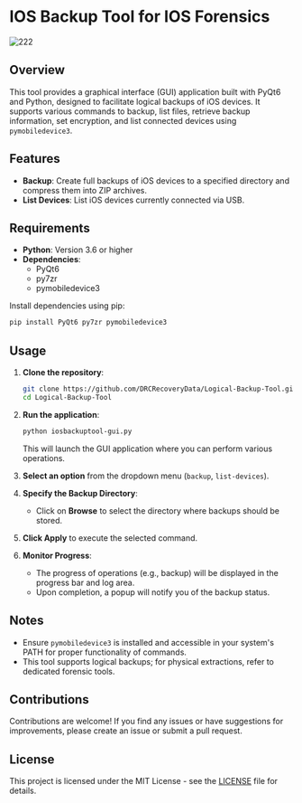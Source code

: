 # IOS Backup Tool for IOS Forensics

![222](https://github.com/DRCRecoveryData/IOS-Backup-Tool/assets/85211068/f40f8112-eccc-428a-8ce7-1c6c5c7b4df8)


## Overview
This tool provides a graphical interface (GUI) application built with PyQt6 and Python, designed to facilitate logical backups of iOS devices. It supports various commands to backup, list files, retrieve backup information, set encryption, and list connected devices using `pymobiledevice3`.

## Features
- **Backup**: Create full backups of iOS devices to a specified directory and compress them into ZIP archives.
- **List Devices**: List iOS devices currently connected via USB.

## Requirements
- **Python**: Version 3.6 or higher
- **Dependencies**:
  - PyQt6
  - py7zr
  - pymobiledevice3

Install dependencies using pip:
```bash
pip install PyQt6 py7zr pymobiledevice3
```

## Usage
1. **Clone the repository**:
   ```bash
   git clone https://github.com/DRCRecoveryData/Logical-Backup-Tool.git
   cd Logical-Backup-Tool
   ```

2. **Run the application**:
   ```bash
   python iosbackuptool-gui.py
   ```
   This will launch the GUI application where you can perform various operations.

3. **Select an option** from the dropdown menu (`backup`, `list-devices`).

4. **Specify the Backup Directory**:
   - Click on **Browse** to select the directory where backups should be stored.

5. **Click Apply** to execute the selected command.

6. **Monitor Progress**:
   - The progress of operations (e.g., backup) will be displayed in the progress bar and log area.
   - Upon completion, a popup will notify you of the backup status.

## Notes
- Ensure `pymobiledevice3` is installed and accessible in your system's PATH for proper functionality of commands.
- This tool supports logical backups; for physical extractions, refer to dedicated forensic tools.

## Contributions
Contributions are welcome! If you find any issues or have suggestions for improvements, please create an issue or submit a pull request.

## License
This project is licensed under the MIT License - see the [LICENSE](LICENSE) file for details.
